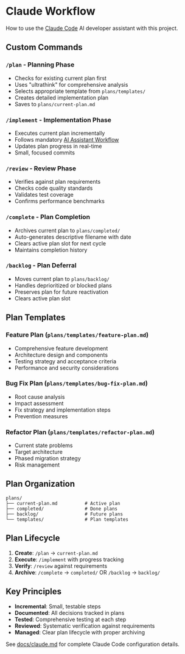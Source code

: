 # Claude Workflow

How to use the [Claude Code](https://www.anthropic.com/claude-code) AI developer assistant with this project.

## Custom Commands

### `/plan` - Planning Phase

- Checks for existing current plan first
- Uses "ultrathink" for comprehensive analysis
- Selects appropriate template from `plans/templates/`
- Creates detailed implementation plan
- Saves to `plans/current-plan.md`

### `/implement` - Implementation Phase

- Executes current plan incrementally
- Follows mandatory [AI Assistant Workflow](ai_assistant_workflow.md)
- Updates plan progress in real-time
- Small, focused commits

### `/review` - Review Phase

- Verifies against plan requirements
- Checks code quality standards
- Validates test coverage
- Confirms performance benchmarks

### `/complete` - Plan Completion

- Archives current plan to `plans/completed/`
- Auto-generates descriptive filename with date
- Clears active plan slot for next cycle
- Maintains completion history

### `/backlog` - Plan Deferral

- Moves current plan to `plans/backlog/`
- Handles deprioritized or blocked plans
- Preserves plan for future reactivation
- Clears active plan slot

## Plan Templates

### Feature Plan (`plans/templates/feature-plan.md`)

- Comprehensive feature development
- Architecture design and components
- Testing strategy and acceptance criteria
- Performance and security considerations

### Bug Fix Plan (`plans/templates/bug-fix-plan.md`)

- Root cause analysis
- Impact assessment
- Fix strategy and implementation steps
- Prevention measures

### Refactor Plan (`plans/templates/refactor-plan.md`)

- Current state problems
- Target architecture
- Phased migration strategy
- Risk management

## Plan Organization

```
plans/
├── current-plan.md          # Active plan
├── completed/               # Done plans
├── backlog/                 # Future plans
└── templates/               # Plan templates
```

## Plan Lifecycle

1. **Create**: `/plan` → `current-plan.md`
2. **Execute**: `/implement` with progress tracking
3. **Verify**: `/review` against requirements
4. **Archive**: `/complete` → `completed/` OR `/backlog` → `backlog/`

## Key Principles

- **Incremental**: Small, testable steps
- **Documented**: All decisions tracked in plans
- **Tested**: Comprehensive testing at each step
- **Reviewed**: Systematic verification against requirements
- **Managed**: Clear plan lifecycle with proper archiving

See [docs/claude.md](claude.md) for complete Claude Code configuration details.
